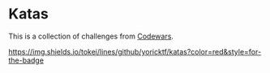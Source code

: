# Katas

This is a collection of challenges from [Codewars](https://www.codewars.com/ "codewars homepage").

https://img.shields.io/tokei/lines/github/yoricktf/katas?color=red&style=for-the-badge
